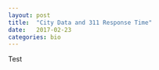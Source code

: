 ```yaml
---
layout: post
title:  "City Data and 311 Response Time"
date:   2017-02-23
categories: bio
---
```


Test